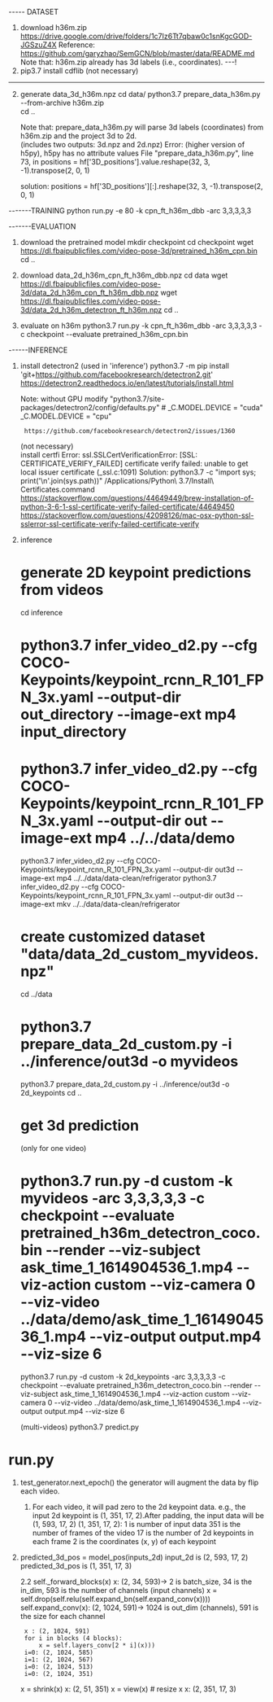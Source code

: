 
----- DATASET
1. download h36m.zip
    https://drive.google.com/drive/folders/1c7Iz6Tt7qbaw0c1snKgcGOD-JGSzuZ4X
    Reference: 
        https://github.com/garyzhao/SemGCN/blob/master/data/README.md
    Note that: 
        h36m.zip already has 3d labels (i.e., coordinates).
---!        
2. pip3.7 install cdflib (not necessary)
---

2. generate data_3d_h36m.npz
    cd data/
    python3.7 prepare_data_h36m.py --from-archive h36m.zip   
    cd ..   
    
    Note that:
        prepare_data_h36m.py will parse 3d labels (coordinates) from h36m.zip and the project 3d to 2d.  
        (includes two outputs: 3d.npz and 2d.npz)
    Error: (higher version of h5py), h5py has no attribute values
        File "prepare_data_h36m.py", line 73, in <module>
        positions = hf['3D_positions'].value.reshape(32, 3, -1).transpose(2, 0, 1)
     
    solution: 
        positions = hf['3D_positions'][:].reshape(32, 3, -1).transpose(2, 0, 1)

-------TRAINING
    python run.py -e 80 -k cpn_ft_h36m_dbb -arc 3,3,3,3,3

-------EVALUATION
1. download the pretrained model
    mkdir checkpoint
    cd checkpoint
    wget https://dl.fbaipublicfiles.com/video-pose-3d/pretrained_h36m_cpn.bin
    cd ..  
    
2. download data_2d_h36m_cpn_ft_h36m_dbb.npz
    cd data
    wget https://dl.fbaipublicfiles.com/video-pose-3d/data_2d_h36m_cpn_ft_h36m_dbb.npz
    wget https://dl.fbaipublicfiles.com/video-pose-3d/data_2d_h36m_detectron_ft_h36m.npz
    cd ..

3. evaluate on h36m
    python3.7 run.py -k cpn_ft_h36m_dbb -arc 3,3,3,3,3 -c checkpoint --evaluate pretrained_h36m_cpn.bin





------INFERENCE
1. install detectron2 (used in 'inference')
    python3.7 -m pip install 'git+https://github.com/facebookresearch/detectron2.git'
    https://detectron2.readthedocs.io/en/latest/tutorials/install.html
    
    Note: without GPU
   modify "python3.7/site-packages/detectron2/config/defaults.py" 
        # _C.MODEL.DEVICE = "cuda" 
        _C.MODEL.DEVICE = "cpu"
        
        https://github.com/facebookresearch/detectron2/issues/1360
    
    (not necessary)     
    install certfi
   Error: 
        ssl.SSLCertVerificationError: [SSL: CERTIFICATE_VERIFY_FAILED] certificate verify failed: unable to get local issuer certificate (_ssl.c:1091)
    Solution:
        python3.7 -c "import sys; print('\n'.join(sys.path))"
   /Applications/Python\ 3.7/Install\ Certificates.command
   https://stackoverflow.com/questions/44649449/brew-installation-of-python-3-6-1-ssl-certificate-verify-failed-certificate/44649450
   https://stackoverflow.com/questions/42098126/mac-osx-python-ssl-sslerror-ssl-certificate-verify-failed-certificate-verify

2. inference
   # generate 2D keypoint predictions from videos
   cd inference
   # python3.7 infer_video_d2.py --cfg COCO-Keypoints/keypoint_rcnn_R_101_FPN_3x.yaml --output-dir out_directory --image-ext mp4 input_directory
   # python3.7 infer_video_d2.py --cfg COCO-Keypoints/keypoint_rcnn_R_101_FPN_3x.yaml --output-dir out --image-ext mp4 ../../data/demo
   python3.7 infer_video_d2.py --cfg COCO-Keypoints/keypoint_rcnn_R_101_FPN_3x.yaml --output-dir out3d --image-ext mp4
   ../../data/data-clean/refrigerator python3.7 infer_video_d2.py --cfg COCO-Keypoints/keypoint_rcnn_R_101_FPN_3x.yaml
   --output-dir out3d --image-ext mkv ../../data/data-clean/refrigerator

   # create customized dataset "data/data_2d_custom_myvideos.npz"
   cd ../data
   # python3.7 prepare_data_2d_custom.py -i ../inference/out3d -o myvideos
   python3.7 prepare_data_2d_custom.py -i ../inference/out3d -o 2d_keypoints cd ..

   # get 3d prediction
   (only for one video)
   # python3.7 run.py -d custom -k myvideos -arc 3,3,3,3,3 -c checkpoint --evaluate pretrained_h36m_detectron_coco.bin --render --viz-subject ask_time_1_1614904536_1.mp4 --viz-action custom --viz-camera 0 --viz-video ../data/demo/ask_time_1_1614904536_1.mp4 --viz-output output.mp4 --viz-size 6
   python3.7 run.py -d custom -k 2d_keypoints -arc 3,3,3,3,3 -c checkpoint --evaluate pretrained_h36m_detectron_coco.bin
   --render --viz-subject ask_time_1_1614904536_1.mp4 --viz-action custom --viz-camera 0 --viz-video
   ../data/demo/ask_time_1_1614904536_1.mp4 --viz-output output.mp4 --viz-size 6

   (multi-videos)
   python3.7 predict.py

# run.py

1. test_generator.next_epoch()
   the generator will augment the data by flip each video.
    1. For each video, it will pad zero to the 2d keypoint data. e.g., the input 2d keypoint is (1, 351, 17, 2).After
       padding, the input data will be (1, 593, 17, 2)
       (1, 351, 17, 2):
       1 is number of input data 351 is the number of frames of the video 17 is the number of 2d keypoints in each frame
       2 is the coordinates (x, y) of each keypoint

2. predicted_3d_pos = model_pos(inputs_2d)
   input_2d is (2, 593, 17, 2)
   predicted_3d_pos is (1, 351, 17, 3)

    2.2 self._forward_blocks(x)
        x: (2, 34, 593)-> 2 is batch_size, 34 is the in_dim, 593 is the number of channels (input channels)
        x = self.drop(self.relu(self.expand_bn(self.expand_conv(x))))
        self.expand_conv(x): (2, 1024, 591)-> 1024 is out_dim (channels), 591 is the size for each channel
        
        x : (2, 1024, 591)
        for i in blocks (4 blocks):
            x = self.layers_conv[2 * i](x)))
        i=0: (2, 1024, 585)
        i=1: (2, 1024, 567)
        i=0: (2, 1024, 513)
        i=0: (2, 1024, 351)
    
    x = shrink(x)
    x: (2, 51, 351)
    x = view(x) # resize x 
    x: (2, 351, 17, 3)


    




